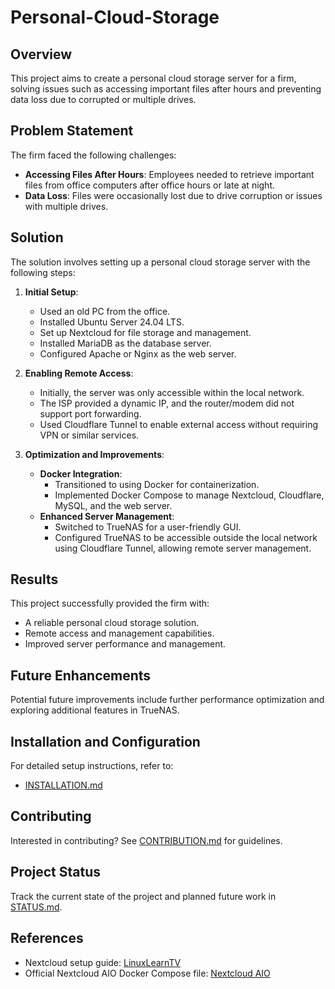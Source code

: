# Personal-Cloud-Storage

## Overview

This project aims to create a personal cloud storage server for a firm, solving issues such as accessing important files after hours and preventing data loss due to corrupted or multiple drives.

## Problem Statement

The firm faced the following challenges:
- **Accessing Files After Hours**: Employees needed to retrieve important files from office computers after office hours or late at night.
- **Data Loss**: Files were occasionally lost due to drive corruption or issues with multiple drives.

## Solution

The solution involves setting up a personal cloud storage server with the following steps:

1. **Initial Setup**:
   - Used an old PC from the office.
   - Installed Ubuntu Server 24.04 LTS.
   - Set up Nextcloud for file storage and management.
   - Installed MariaDB as the database server.
   - Configured Apache or Nginx as the web server.

2. **Enabling Remote Access**:
   - Initially, the server was only accessible within the local network.
   - The ISP provided a dynamic IP, and the router/modem did not support port forwarding.
   - Used Cloudflare Tunnel to enable external access without requiring VPN or similar services.

3. **Optimization and Improvements**:
   - **Docker Integration**:
     - Transitioned to using Docker for containerization.
     - Implemented Docker Compose to manage Nextcloud, Cloudflare, MySQL, and the web server.
   - **Enhanced Server Management**:
     - Switched to TrueNAS for a user-friendly GUI.
     - Configured TrueNAS to be accessible outside the local network using Cloudflare Tunnel, allowing remote server management.

## Results

This project successfully provided the firm with:
- A reliable personal cloud storage solution.
- Remote access and management capabilities.
- Improved server performance and management.

## Future Enhancements

Potential future improvements include further performance optimization and exploring additional features in TrueNAS.

## Installation and Configuration

For detailed setup instructions, refer to:
- [INSTALLATION.md](INSTALLATION.md)

## Contributing

Interested in contributing? See [CONTRIBUTION.md](CONTRIBUTION.md) for guidelines.

## Project Status

Track the current state of the project and planned future work in [STATUS.md](STATUS.md).

## References

- Nextcloud setup guide: [LinuxLearnTV](https://www.learnlinux.tv/complete-walkthrough-for-installing-nextcloud-on-ubuntu-24-04/)
- Official Nextcloud AIO Docker Compose file: [Nextcloud AIO](https://github.com/nextcloud/all-in-one/blob/main/compose.yaml)
